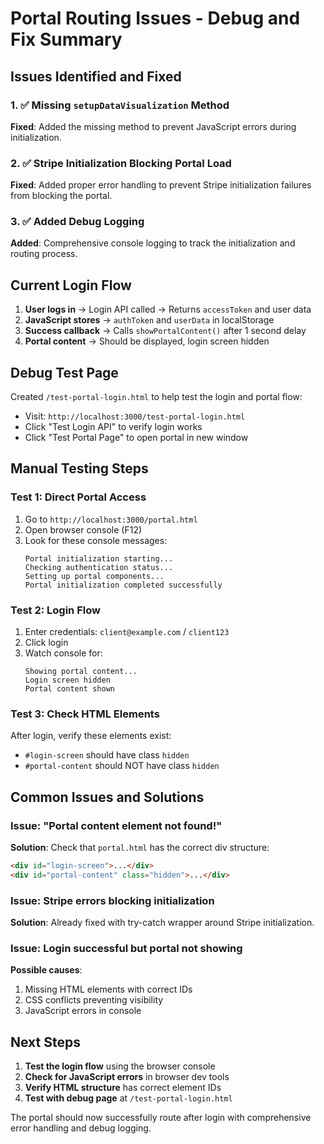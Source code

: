# Portal Routing Issues - Debug and Fix Summary

## Issues Identified and Fixed

### 1. ✅ Missing `setupDataVisualization` Method
**Fixed**: Added the missing method to prevent JavaScript errors during initialization.

### 2. ✅ Stripe Initialization Blocking Portal Load
**Fixed**: Added proper error handling to prevent Stripe initialization failures from blocking the portal.

### 3. ✅ Added Debug Logging
**Added**: Comprehensive console logging to track the initialization and routing process.

## Current Login Flow

1. **User logs in** → Login API called → Returns `accessToken` and user data
2. **JavaScript stores** → `authToken` and `userData` in localStorage  
3. **Success callback** → Calls `showPortalContent()` after 1 second delay
4. **Portal content** → Should be displayed, login screen hidden

## Debug Test Page

Created `/test-portal-login.html` to help test the login and portal flow:

- Visit: `http://localhost:3000/test-portal-login.html`
- Click "Test Login API" to verify login works
- Click "Test Portal Page" to open portal in new window

## Manual Testing Steps

### Test 1: Direct Portal Access
1. Go to `http://localhost:3000/portal.html`
2. Open browser console (F12)
3. Look for these console messages:
   ```
   Portal initialization starting...
   Checking authentication status...
   Setting up portal components...
   Portal initialization completed successfully
   ```

### Test 2: Login Flow
1. Enter credentials: `client@example.com` / `client123`
2. Click login
3. Watch console for:
   ```
   Showing portal content...
   Login screen hidden
   Portal content shown
   ```

### Test 3: Check HTML Elements
After login, verify these elements exist:
- `#login-screen` should have class `hidden`
- `#portal-content` should NOT have class `hidden`

## Common Issues and Solutions

### Issue: "Portal content element not found!"
**Solution**: Check that `portal.html` has the correct div structure:
```html
<div id="login-screen">...</div>
<div id="portal-content" class="hidden">...</div>
```

### Issue: Stripe errors blocking initialization
**Solution**: Already fixed with try-catch wrapper around Stripe initialization.

### Issue: Login successful but portal not showing
**Possible causes**:
1. Missing HTML elements with correct IDs
2. CSS conflicts preventing visibility
3. JavaScript errors in console

## Next Steps

1. **Test the login flow** using the browser console
2. **Check for JavaScript errors** in browser dev tools
3. **Verify HTML structure** has correct element IDs
4. **Test with debug page** at `/test-portal-login.html`

The portal should now successfully route after login with comprehensive error handling and debug logging.